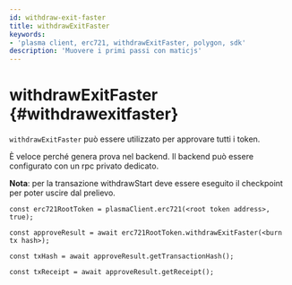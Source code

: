 ```yaml
---
id: withdraw-exit-faster
title: withdrawExitFaster
keywords:
- 'plasma client, erc721, withdrawExitFaster, polygon, sdk'
description: 'Muovere i primi passi con maticjs'
---
```


# withdrawExitFaster {#withdrawexitfaster}

`withdrawExitFaster` può essere utilizzato per approvare tutti i token.

È veloce perché genera prova nel backend. Il backend può essere configurato con un rpc privato dedicato.

**Nota**: per la transazione withdrawStart deve essere eseguito il checkpoint per poter uscire dal prelievo.

```
const erc721RootToken = plasmaClient.erc721(<root token address>, true);

const approveResult = await erc721RootToken.withdrawExitFaster(<burn tx hash>);

const txHash = await approveResult.getTransactionHash();

const txReceipt = await approveResult.getReceipt();

```
